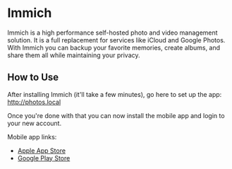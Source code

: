 # Immich

Immich is a high performance self-hosted photo and video management solution. It is a full replacement for services like iCloud and Google Photos. With Immich you can backup your favorite memories, create albums, and share them all while maintaining your privacy.

## How to Use

After installing Immich (it'll take a few minutes), go here to set up the app: http://photos.local

Once you're done with that you can now install the mobile app and login to your new account.

Mobile app links:

- [Apple App Store](https://apps.apple.com/us/app/immich/id1613945652)
- [Google Play Store](https://play.google.com/store/apps/details?id=app.alextran.immich)
